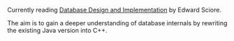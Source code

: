 Currently reading [Database Design and Implementation](https://link.springer.com/book/10.1007/978-3-030-33836-7) by Edward Sciore.

The aim is to gain a deeper understanding of database internals by rewriting the existing Java version into C++. 

